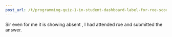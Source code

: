 ```yaml
---
post_url: /t/programming-quiz-1-in-student-dashboard-label-for-roe-scores-showing-absent-or-incorrect/169369/10
---
```

Sir even for me it is showing absent , I had attended roe and submitted the answer.